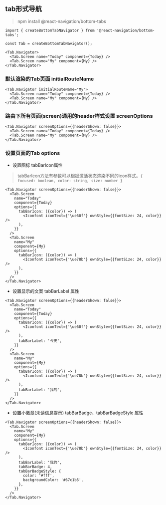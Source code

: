 ## tab形式导航
> npm install @react-navigation/bottom-tabs

```
import { createBottomTabNavigator } from '@react-navigation/bottom-tabs';

const Tab = createBottomTabNavigator();

<Tab.Navigator>
  <Tab.Screen name="Today" component={Today} />
  <Tab.Screen name="My" component={My} />
</Tab.Navigator>
```
### 默认渲染的Tab页面 initialRouteName
```
<Tab.Navigator initialRouteName="My">
  <Tab.Screen name="Today" component={Today} />
  <Tab.Screen name="My" component={My} />
</Tab.Navigator>
```
### 路由下所有页面(screen)通用的header样式设置 screenOptions
```
<Tab.Navigator screenOptions={{headerShown: false}}>
  <Tab.Screen name="Today" component={Today} />
  <Tab.Screen name="My" component={My} />
</Tab.Navigator>
```
### 设置页面的Tab options
- 设置图标 tabBarIcon属性
> tabBarIcon方法有参数可以根据激活状态渲染不同的icon样式。`{ focused: boolean, color: string, size: number }`

```
<Tab.Navigator screenOptions={{headerShown: false}}>
  <Tab.Screen
    name="Today"
    component={Today}
    options={{
      tabBarIcon: ({color}) => (
        <Iconfont iconText={'\ue60f'} ownStyle={{fontSize: 24, color}} />
      ),
    }}
  />
  <Tab.Screen
    name="My"
    component={My}
    options={{
      tabBarIcon: ({color}) => (
        <Iconfont iconText={'\ue78b'} ownStyle={{fontSize: 24, color}} />
      ),
    }}
  />
</Tab.Navigator>
```
- 设置显示的文案 tabBarLabel 属性
```
<Tab.Navigator screenOptions={{headerShown: false}}>
  <Tab.Screen
    name="Today"
    component={Today}
    options={{
      tabBarIcon: ({color}) => (
        <Iconfont iconText={'\ue60f'} ownStyle={{fontSize: 24, color}} />
      ),
      tabBarLabel: '今天',
    }}
  />
  <Tab.Screen
    name="My"
    component={My}
    options={{
      tabBarIcon: ({color}) => (
        <Iconfont iconText={'\ue78b'} ownStyle={{fontSize: 24, color}} />
      ),
      tabBarLabel: '我的',
    }}
  />
</Tab.Navigator>
```
- 设置小徽章(未读信息提示) tabBarBadge、tabBarBadgeStyle 属性
```
<Tab.Navigator screenOptions={{headerShown: false}}>
  <Tab.Screen
    name="My"
    component={My}
    options={{
      tabBarIcon: ({color}) => (
        <Iconfont iconText={'\ue78b'} ownStyle={{fontSize: 24, color}} />
      ),
      tabBarLabel: '我的',
      tabBarBadge: 4,
      tabBarBadgeStyle: {
        color: '#fff',
        backgroundColor: '#67c1b5',
      },
    }}
  />
</Tab.Navigator>
```